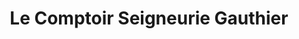 ---
title: "Le Comptoir Seigneurie Gauthier"
url: /caen/le-comptoir-seigneurie-gauthier/
shop: peinture
---